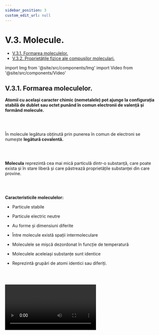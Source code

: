 ```yaml
---
sidebar_position: 3
custom_edit_url: null
---
```


# V.3. Molecule.


<ul class="table-of-contents table-of-contents__left-border"><li><a href="#v31-formarea-moleculelor" class="table-of-contents__link toc-highlight table-of-contents__link--active">V.3.1. Formarea moleculelor.</a></li><li><a href="#v32-proprietățile-fizice-ale-compușilor-moleculari" class="table-of-contents__link toc-highlight">V.3.2. Proprietățile fizice ale compușilor moleculari.</a></li></ul>




import Img from '@site/src/components/Img'
import Video from '@site/src/components/Video'




## V.3.1. Formarea moleculelor.


<div class="alert alert--primary" role="alert">

**Atomii cu același caracter chimic (nemetalele) pot ajunge la configurația stabilă de dublet sau octet punând în comun electronii de valență și formând molecule.**


</div>


<br></br>

<div class="alert alert--primary" role="alert">


În molecule legătura obținută prin punerea în comun de electroni se numește **legătură covalentă.**



</div>


<br></br>

<div class="alert alert--primary" role="alert">

**Molecula** reprezintă cea mai mică particulă dintr-o substanță, care poate exista și în stare liberă și care păstrează proprietățile substanței din care provine.

</div>

<br></br>

<div class="alert alert--primary" role="alert">


**Caracteristicile moleculelor:**

- Particule stabile

- Particule electric neutre

- Au forme și dimensiuni diferite

- Între molecule există spații intermoleculare

- Moleculele se mișcă dezordonat în funcție de temperatură

- Moleculele aceleiași substanțe sunt identice

- Reprezintă grupări de atomi identici sau diferiți.


</div>



<br></br>

<Video src="https://www.youtube.com/embed/Fvbdoc53OJw" />

<br></br>



<div class="alert alert--secondary" role="alert">

&#128294 **Observație**

**I. După tipul atomilor care participă la formarea legăturii, avem:**

**1) Legatură covalentă nepolară prin punerea în comun de electroni între atomi identici. Se formează substanțe simple moleculare ( H<sub>2</sub>, N<sub>2</sub>, O<sub>2</sub>, F<sub>2</sub>, Cl<sub>2</sub>, Br<sub>2</sub>, I<sub>2</sub> )**

**Exemple:**

- a) formarea moleculei de hidrogen ( H<sub>2</sub> ) :

<Img className="img-responsive4" src="chimie/clasa7/capitolul5/5_3_1_Poza1_MoleculaDeHidrogen_vers3.png" width="1000" height="59" />


<Img className="img-responsive4" src="chimie/clasa7/capitolul5/5_3_1_Poza5_MoleculaDeHidrogen_Schema_vers3.png" width="1000" height="272" />


<br></br>
<br></br>


- b) formarea moleculei de clor ( Cl<sub>2</sub> ) :

<Img className="img-responsive4" src="chimie/clasa7/capitolul5/5_3_1_Poza2_MoleculaDeClor_vers3.png" width="1000" height="82" />

<br></br>
<br></br>

În mod identic se formează și moleculele de F<sub>2</sub> (fluor), I<sub>2</sub> (iod) și Br<sub>2</sub> (brom).


- c) formarea moleculei de oxigen ( O<sub>2</sub> ) - Nu este în programa de Clasa a VII-a:

<Img className="img-responsive4" src="chimie/clasa7/capitolul5/5_3_1_Poza3_MoleculaDeOxigen_vers3.png" width="1000" height="89" />

<br></br>
<br></br>

- d) formarea moleculei de azot ( N<sub>2</sub> ) - Nu este în programa de Clasa a VII-a:

<Img className="img-responsive4" src="chimie/clasa7/capitolul5/5_3_1_Poza4_MoleculaDeAzot_vers4.png" width="1000" height="72" />



<br></br>
<br></br>




**2) Legatură covalentă polară prin punerea în comun de electroni între atomi diferiți.** Se formează substanțe compuse moleculare (compuși moleculari).


**Exemple:**


- a) formarea moleculei de acid clorhidric (HCl)

<Img className="img-responsive4" src="chimie/clasa7/capitolul5/5_3_1_Poza6_MoleculaDeAcidClorhidric_vers3.png" width="1000" height="82" />

<br></br>
<br></br>

- b) formarea moleculei de apă (H<sub>2</sub>O)

<Img className="img-responsive4" src="chimie/clasa7/capitolul5/5_3_1_Poza7_MoleculaDeApa_vers5.png" width="1000" height="156" />

<br></br>
<br></br>





- c) formarea moleculei de amoniac (NH<sub>3</sub>)


<Img className="img-responsive4" src="chimie/clasa7/capitolul5/5_3_1_Poza8_MoleculaDeAmoniac_vers3.png" width="1000" height="202" />

<br></br>
<br></br>

<br></br>
<br></br>



- d) formarea moleculei de metan (CH<sub>4</sub>)

<Img className="img-responsive4" src="chimie/clasa7/capitolul5/5_3_1_Poza9_MoleculaDeMetan_vers3.png" width="1000" height="251" />

<br></br>
<br></br>





</div>



<br></br>


<div class="alert alert--secondary" role="alert">

&#128294 **Observație**

**II.După numărul perechilor de ē puse în comun avem:**

<Img className="img-responsive4" src="chimie/clasa7/capitolul5/5_3_1_Poza10_TipLegaturiCovalente_vers3.png" width="1000" height="133" />


</div>


<br></br>


<div class="alert alert--primary" role="alert">

**Formula chimică** reprezintă notarea moleculei cu ajutorul simbolurilor chimice ale elementelor componente și al indicelor, pentru a arăta numărul atomilor din fiecare element.

Indicele 1 nu se trece.


</div>


<br></br>


<div class="alert alert--primary" role="alert">


Molecula fiind formată din atomi, are dimensiuni foarte mici și masă foarte mică.



</div>





<br></br>

<div class="alert alert--primary" role="alert">


**Masa moleculară** este o mărime adimensională (un număr) care ne arată de câte ori este mai mare masa reală a unei molecule decât unitatea atomică de masă ( u.a.m.).

Ea se calculează însumând masele atomice relative ale tuturor atomilor moleculei.

**Exemplu:**

Masa moleculară a apei (H<sub>2</sub>O) este M<sub>H<sub>2</sub>O</sub>= 2 A<sub>H</sub> +1 A<sub>O</sub> = 2 + 16 = 18


</div>



<br></br>
<br></br>


## V.3.2. Proprietățile fizice ale compușilor moleculari.


<div class="alert alert--success" role="alert">


&#128064 **Experiment: Proprietățile fizice ale compușilor moleculari**   
&#128293 **Atenție!** Acest experiment se efectuează numai de către profesori!



<Video src="https://www.youtube.com/embed/5lB7XcGZ79c" />



**Materiale necesare:**    
4 pahare Berzelius cu apă,baghetă, spatulă, circuit electric cu baterie, fire și bec, H<sub>2</sub>SO<sub>4</sub>, Alcool etilic, acid citric, zahăr, naftalină, mase plastice, apă.



<br></br>

**Descrierea experimentului:**
- Analizați substanțele din cele 6 probe și stabiliți asemănările și deosebirile dintre proprietățile lor fizice observabile.
  > Substanțele moleculare pot fi sunt solide (zahăr, acid citric, naftalină), lichide (apa, acid sulfuric, alcool etilic) și gazoase (monoxid de carbon, dioxid de carbon, dioxid de sulf, acid clorhidric, amoniac).
- Verifică conductibilitatea electrică a substanțelor moleculare dizolvate în apă sub formă de soluții.
  > În soluție unii compuși moleculari conduc curentul electric (acid sulfuric, acid citric etc.).    
  > Alți compuși moleculari nu conduc curentul electric, fiind izolatoare electrice (zahărul, naftalina, masele plastice etc.).
- Verifică solubilitatea în apă a compușilor moleculari.
  > Unii compuși moleculari sunt solubili în apă (zahăr, acid citric, acid sulfuric, monoxidul de carbon etc.).


</div>




<br></br>


<div class="alert alert--primary" role="alert">


**Proprietățile fizice ale compușilor moleculari:**

**1) Compușii moleculari se găsesc în toate cele 3 stări de agregare :**

- Solidă: zahăr, acid citric, mase plastice (macromolecule), naftalină etc.

- Lichidă: apă, apă oxigenată, alcool etilic, acid sulfuric etc.

- Gazoasă: acid clorhidric, dioxid de carbon(CO<sub>2</sub>), monoxid de carbon (CO), amoniac(NH<sub>3</sub>) etc.

**2) Compușii moleculari, după solubilitatea în apă, sunt:**

- Solubili (exemple: zahăr, acid citric, HCl, acid sulfuric, amoniac)

- Puțin solubili (exemple: CO, CO<sub>2</sub>)

- Insolubili (mase plastice, metan-CH<sub>4</sub>). Aceștia sunt solubili în solvenți organici (acetonă, benzină, benzen, cloroform, tetraclorură de carbon etc.)

**3) Unele soluții ale substanțelor moleculare conduc curentul electric (acidul clorhidric, acidul sulfuric, acidul citric etc), altele nu îl conduc (zahărul, naftalina).**




</div>



